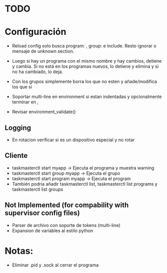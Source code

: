 # TODO

# Configuración

- Reload config solo busca program: , group: e include. Resto ignorar o mensaje de unknown section.
- Luego si hay un programa con el mismo nombre y hay cambios, detiene y cambia. Si no está en los programas nuevos, lo detiene y elimina y si no ha cambiado, lo deja.
- Con los grupos simplemente borra los que no esten y añade/modifica los que si

- Soportar multi-line en environment si estan indentadas y opcionalmente terminar en ,
- Revisar environment_validate()

## Logging

- En rotacion verificar si es un dispositivo especial y no rotar

## Cliente

- taskmasterctl start myapp → Ejecuta el programa y muestra warning
- taskmasterctl start group myapp → Ejecuta el grupo
- taskmasterctl start program myapp → Ejecuta el program
- También podria añadir taskmasterctl list, taskmasterctl list programs y taskmasterctl list groups

## Not Implemented (for compability with supervisor config files)

- Parser de archivo con soporte de tokens (multi-line)
- Expansion de variables al estilo python

# Notas:

- Eliminar .pid y .sock al cerrar el programa
